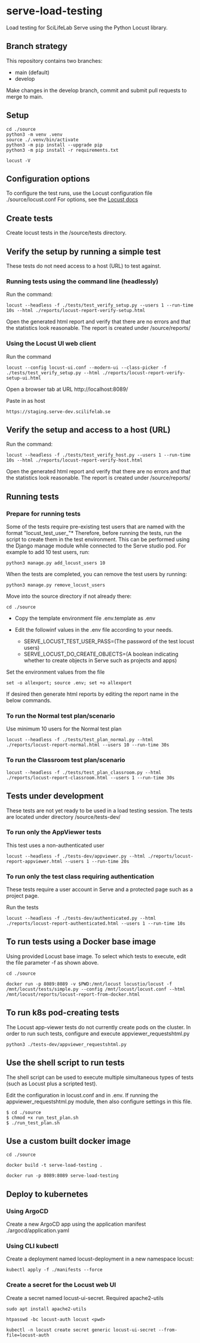 # serve-load-testing
Load testing for SciLifeLab Serve using the Python Locust library.

## Branch strategy

This repository contains two branches:

- main (default)
- develop

Make changes in the develop branch, commit and submit pull requests to merge to main.

## Setup

    cd ./source
    python3 -m venv .venv
    source ./.venv/bin/activate
    python3 -m pip install --upgrade pip
    python3 -m pip install -r requirements.txt

    locust -V

## Configuration options

To configure the test runs, use the Locust configuration file ./source/locust.conf
For options, see the [Locust docs](https://docs.locust.io/en/stable/configuration.html)

## Create tests

Create locust tests in the /source/tests directory.

## Verify the setup by running a simple test

These tests do not need access to a host (URL) to test against.

### Running tests using the command line (headlessly)

Run the command:

    locust --headless -f ./tests/test_verify_setup.py --users 1 --run-time 10s --html ./reports/locust-report-verify-setup.html

Open the generated html report and verify that there are no errors and that the statistics look reasonable. The report is created under /source/reports/

### Using the Locust UI web client

Run the command

    locust --config locust-ui.conf --modern-ui --class-picker -f ./tests/test_verify_setup.py --html ./reports/locust-report-verify-setup-ui.html

Open a browser tab at URL http://localhost:8089/

Paste in as host

    https://staging.serve-dev.scilifelab.se

## Verify the setup and access to a host (URL)

Run the command:

    locust --headless -f ./tests/test_verify_host.py --users 1 --run-time 10s --html ./reports/locust-report-verify-host.html

Open the generated html report and verify that there are no errors and that the statistics look reasonable. The report is created under /source/reports/


## Running tests

### Prepare for running tests

Some of the tests require pre-existing test users that are named with the format "locust_test_user_"*
Therefore, before running the tests, run the script to create them in the test environment. This can be performed using the Django manage module while connected to the Serve studio pod. For example to add 10 test users, run:

    python3 manage.py add_locust_users 10

When the tests are completed, you can remove the test users by running:

    python3 manage.py remove_locust_users

Move into the source directory if not already there:

    cd ./source

- Copy the template environment file .env.template as .env
- Edit the followinf values in the .env file according to your needs.

    - SERVE_LOCUST_TEST_USER_PASS=(The password of the test locust users)
    - SERVE_LOCUST_DO_CREATE_OBJECTS=(A boolean indicating whether to create objects in Serve such as projects and apps)

Set the environment values from the file

    set -o allexport; source .env; set +o allexport

If desired then generate html reports by editing the report name in the below commands.

### To run the Normal test plan/scenario

Use minimum 10 users for the Normal test plan

    locust --headless -f ./tests/test_plan_normal.py --html ./reports/locust-report-normal.html --users 10 --run-time 30s

### To run the Classroom test plan/scenario

    locust --headless -f ./tests/test_plan_classroom.py --html ./reports/locust-report-classroom.html --users 1 --run-time 30s


## Tests under development

These tests are not yet ready to be used in a load testing session.
The tests are located under directory /source/tests-dev/

### To run only the AppViewer tests

This test uses a non-authenticated user

    locust --headless -f ./tests-dev/appviewer.py --html ./reports/locust-report-appviewer.html --users 1 --run-time 20s

### To run only the test class requiring authentication

These tests require a user account in Serve and a protected page such as a project page.

Run the tests

    locust --headless -f ./tests-dev/authenticated.py --html ./reports/locust-report-authenticated.html --users 1 --run-time 10s


## To run tests using a Docker base image

Using provided Locust base image. To select which tests to execute, edit the file parameter -f as shown above.

    cd ./source

    docker run -p 8089:8089 -v $PWD:/mnt/locust locustio/locust -f /mnt/locust/tests/simple.py --config /mnt/locust/locust.conf --html /mnt/locust/reports/locust-report-from-docker.html


## To run k8s pod-creating tests

The Locust app-viewer tests do not currently create pods on the cluster. In order to run such tests, configure and execute appviewer_requestshtml.py

    python3 ./tests-dev/appviewer_requestshtml.py


## Use the shell script to run tests

The shell script can be used to execute multiple simultaneous types of tests (such as Locust plus a scripted test).

Edit the configuration in locust.conf and in .env. If running the appviewer_requestshtml.py module, then also configure settings in this file.

```
$ cd ./source
$ chmod +x run_test_plan.sh
$ ./run_test_plan.sh
```

## Use a custom built docker image

    cd ./source

    docker build -t serve-load-testing .

    docker run -p 8089:8089 serve-load-testing

## Deploy to kubernetes

### Using ArgoCD

Create a new ArgoCD app using the application manifest ./argocd/application.yaml

### Using CLI kubectl

Create a deployment named locust-deployment in a new namespace locust:

    kubectl apply -f ./manifests --force

### Create a secret for the Locust web UI

Create a secret named locust-ui-secret.
Required apache2-utils

    sudo apt install apache2-utils

    htpasswd -bc locust-auth locust <pwd>

    kubectl -n locust create secret generic locust-ui-secret --from-file=locust-auth
